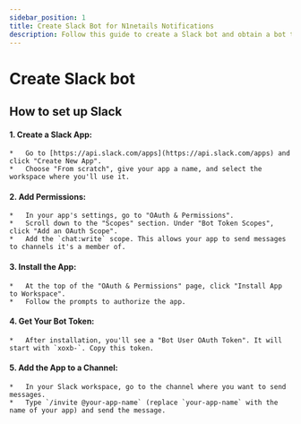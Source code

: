 ```yaml
---
sidebar_position: 1
title: Create Slack Bot for N1netails Notifications
description: Follow this guide to create a Slack bot and obtain a bot token for N1netails, enabling real-time alert notifications via Slack.
---
```


# Create Slack bot

## How to set up Slack

#### 1. Create a Slack App:
    *   Go to [https://api.slack.com/apps](https://api.slack.com/apps) and click "Create New App".
    *   Choose "From scratch", give your app a name, and select the workspace where you'll use it.
#### 2. Add Permissions:
    *   In your app's settings, go to "OAuth & Permissions".
    *   Scroll down to the "Scopes" section. Under "Bot Token Scopes", click "Add an OAuth Scope".
    *   Add the `chat:write` scope. This allows your app to send messages to channels it's a member of.
#### 3. Install the App:
    *   At the top of the "OAuth & Permissions" page, click "Install App to Workspace".
    *   Follow the prompts to authorize the app.
#### 4. Get Your Bot Token:
    *   After installation, you'll see a "Bot User OAuth Token". It will start with `xoxb-`. Copy this token.
#### 5. Add the App to a Channel:
    *   In your Slack workspace, go to the channel where you want to send messages.
    *   Type `/invite @your-app-name` (replace `your-app-name` with the name of your app) and send the message.
